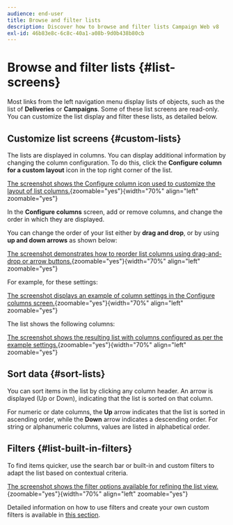 ```yaml
---
audience: end-user
title: Browse and filter lists
description: Discover how to browse and filter lists Campaign Web v8
exl-id: 46b83e8c-6c8c-40a1-a08b-9d0b438b80cb
---
```

# Browse and filter lists {#list-screens}

Most links from the left navigation menu display lists of objects, such as the list of **Deliveries** or **Campaigns**. Some of these list screens are read-only. You can customize the list display and filter these lists, as detailed below.

## Customize list screens {#custom-lists}

The lists are displayed in columns. You can display additional information by changing the column configuration. To do this, click the **Configure column for a custom layout** icon in the top right corner of the list.

[The screenshot shows the Configure column icon used to customize the layout of list columns.](assets/config-columns.png){zoomable="yes"}{width="70%" align="left" zoomable="yes"}

In the **Configure columns** screen, add or remove columns, and change the order in which they are displayed.

You can change the order of your list either by **drag and drop**, or by using **up and down arrows** as shown below:

[The screenshot demonstrates how to reorder list columns using drag-and-drop or arrow buttons.](assets/list-reorder.png){zoomable="yes"}{width="70%" align="left" zoomable="yes"}

For example, for these settings:

[The screenshot displays an example of column settings in the Configure columns screen.](assets/columns.png){zoomable="yes"}{width="70%" align="left" zoomable="yes"}

The list shows the following columns:

[The screenshot shows the resulting list with columns configured as per the example settings.](assets/column-sample.png){zoomable="yes"}{width="70%" align="left" zoomable="yes"}

## Sort data {#sort-lists}

You can sort items in the list by clicking any column header. An arrow is displayed (Up or Down), indicating that the list is sorted on that column.

For numeric or date columns, the **Up** arrow indicates that the list is sorted in ascending order, while the **Down** arrow indicates a descending order. For string or alphanumeric columns, values are listed in alphabetical order.

## Filters {#list-built-in-filters}

To find items quicker, use the search bar or built-in and custom filters to adapt the list based on contextual criteria.

[The screenshot shows the filter options available for refining the list view.](assets/filter.png){zoomable="yes"}{width="70%" align="left" zoomable="yes"}

Detailed information on how to use filters and create your own custom filters is available in [this section](../query/filter.md).

<!--
## Use advanced attributes {#adv-attributes}

>[!CONTEXTUALHELP]
>id="acw_attributepicker_advancedfields"
>title="Display advanced attributes"
>abstract="Only the most common attributes are displayed by default in the attribute list. Activate the **Display advanced attributes** toggle to see all available attributes for the current list in the left palette of the rule builder, such as nodes, groupings, 1-1 links, 1-N links."

>[!CONTEXTUALHELP]
>id="acw_rulebuilder_advancedfields"
>title="Rule builder advanced fields"
>abstract="Only the most common attributes are displayed by default in the attribute list. Activate the **Display advanced attributes** toggle to see all available attributes for the current list in the left palette of the rule builder, such as nodes, groupings, 1-1 links, 1-N links."

>[!CONTEXTUALHELP]
>id="acw_rulebuilder_properties_advanced"
>title="Rule builder advanced attributes"
>abstract="Only the most common attributes are displayed by default in the attribute list. Activate the **Display advanced attributes** toggle to see all available attributes for the current list in the left palette of the rule builder, such as nodes, groupings, 1-1 links, 1-N links."

Only the most common attributes are displayed by default in the attribute list and filter configuration screens. Attributes set as `advanced` attributes in the data schema are hidden from the configuration screens.

Activate the **Display advanced attributes** toggle to see all available attributes for the current list in the left palette of the rule builder, such as nodes, groupings, 1-1 links, 1-N links. The attribute list updates instantly.

[The screenshot shows the Display advanced attributes toggle used to reveal hidden attributes in the rule builder palette.](assets/adv-toggle.png){zoomable="yes"}{width="70%" align="left" zoomable="yes"}
-->